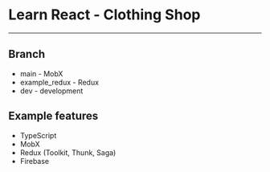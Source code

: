 # Learn React - Clothing Shop

---

## Branch

- main - MobX
- example_redux - Redux
- dev - development

## Example features

- TypeScript
- MobX
- Redux (Toolkit, Thunk, Saga)
- Firebase
